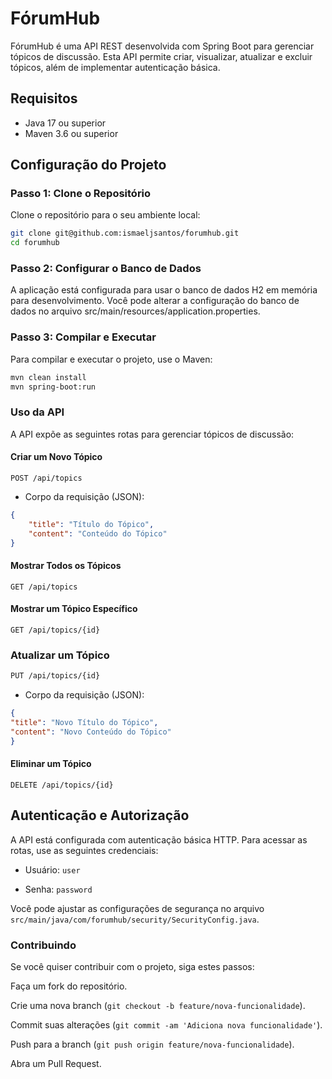 # FórumHub

FórumHub é uma API REST desenvolvida com Spring Boot para gerenciar tópicos de discussão. Esta API permite criar, visualizar, atualizar e excluir tópicos, além de implementar autenticação básica.

## Requisitos

- Java 17 ou superior
- Maven 3.6 ou superior

## Configuração do Projeto

### Passo 1: Clone o Repositório

Clone o repositório para o seu ambiente local:

```sh
git clone git@github.com:ismaeljsantos/forumhub.git
cd forumhub
```

### Passo 2: Configurar o Banco de Dados
A aplicação está configurada para usar o banco de dados H2 em memória para desenvolvimento. Você pode alterar a configuração do banco de dados no arquivo src/main/resources/application.properties.

### Passo 3: Compilar e Executar
Para compilar e executar o projeto, use o Maven:
```sh
mvn clean install
mvn spring-boot:run
```
### Uso da API
A API expõe as seguintes rotas para gerenciar tópicos de discussão:

#### Criar um Novo Tópico
```URL
POST /api/topics
```
- Corpo da requisição (JSON):
```json lines
{
    "title": "Título do Tópico",
    "content": "Conteúdo do Tópico"
}
```
#### Mostrar Todos os Tópicos
```URL
GET /api/topics
```
#### Mostrar um Tópico Específico
```URL
GET /api/topics/{id}
```
### Atualizar um Tópico
```sh
PUT /api/topics/{id}
```
- Corpo da requisição (JSON):

```json
{
"title": "Novo Título do Tópico",
"content": "Novo Conteúdo do Tópico"
}
```
#### Eliminar um Tópico
```URL 
DELETE /api/topics/{id}
```
## Autenticação e Autorização
A API está configurada com autenticação básica HTTP. Para acessar as rotas, use as seguintes credenciais:

 - Usuário: `user`

 - Senha: `password`

Você pode ajustar as configurações de segurança no arquivo `src/main/java/com/forumhub/security/SecurityConfig.java`.

### Contribuindo
Se você quiser contribuir com o projeto, siga estes passos:

Faça um fork do repositório.

Crie uma nova branch (`git checkout -b feature/nova-funcionalidade`).

Commit suas alterações (`git commit -am 'Adiciona nova funcionalidade'`).

Push para a branch (`git push origin feature/nova-funcionalidade`).

Abra um Pull Request.